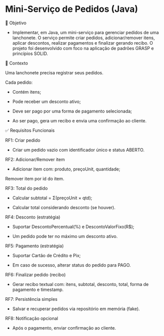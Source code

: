 
# Mini-Serviço de Pedidos (Java)

📌 Objetivo

- Implementar, em Java, um mini-serviço para gerenciar pedidos de uma lanchonete.
O serviço permite criar pedidos, adicionar/remover itens, aplicar descontos, realizar pagamentos e finalizar gerando recibo.
O projeto foi desenvolvido com foco na aplicação de padrões GRASP e princípios SOLID.

📖 Contexto

Uma lanchonete precisa registrar seus pedidos.

Cada pedido:

- Contém itens;

- Pode receber um desconto ativo;

- Deve ser pago por uma forma de pagamento selecionada;

- Ao ser pago, gera um recibo e envia uma confirmação ao cliente.

✅ Requisitos Funcionais

RF1: Criar pedido

- Criar um pedido vazio com identificador único e status ABERTO.

RF2: Adicionar/Remover item

- Adicionar item com: produto, preçoUnit, quantidade;

Remover item por id do item.

RF3: Total do pedido

- Calcular subtotal = Σ(preçoUnit × qtd);

- Calcular total considerando desconto (se houver).

RF4: Desconto (estratégia)

- Suportar DescontoPercentual(%) e DescontoValorFixo(R$);

- Um pedido pode ter no máximo um desconto ativo.

RF5: Pagamento (estratégia)

- Suportar Cartão de Crédito e Pix;

- Em caso de sucesso, alterar status do pedido para PAGO.

RF6: Finalizar pedido (recibo)

- Gerar recibo textual com: itens, subtotal, desconto, total, forma de pagamento e timestamp.

RF7: Persistência simples

- Salvar e recuperar pedidos via repositório em memória (fake).

RF8: Notificação opcional

- Após o pagamento, enviar confirmação ao cliente.

